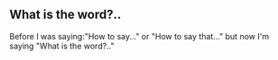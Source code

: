 ## What is the word?..

Before I was saying:"How to say..." or "How to say that..." but now I'm saying "What is the word?.."
